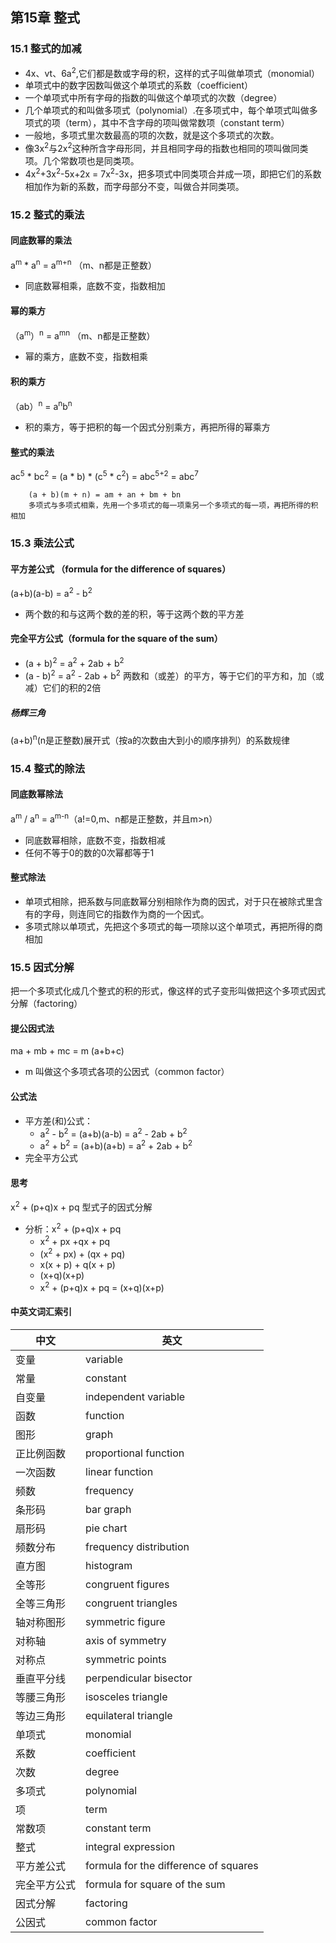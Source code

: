 ## 第15章 整式
### 15.1 整式的加减
* 4x、vt、6a<sup>2</sup>,它们都是数或字母的积，这样的式子叫做单项式（monomial）
* 单项式中的数字因数叫做这个单项式的系数（coefficient）
* 一个单项式中所有字母的指数的叫做这个单项式的次数（degree）
* 几个单项式的和叫做多项式（polynomial）.在多项式中，每个单项式叫做多项式的项（term），其中不含字母的项叫做常数项（constant term）
* 一般地，多项式里次数最高的项的次数，就是这个多项式的次数。
* 像3x<sup>2</sup>与2x<sup>2</sup>这种所含字母形同，并且相同字母的指数也相同的项叫做同类项。几个常数项也是同类项。
* 4x<sup>2</sup>+3x<sup>2</sup>-5x+2x = 7x<sup>2</sup>-3x，把多项式中同类项合并成一项，即把它们的系数相加作为新的系数，而字母部分不变，叫做合并同类项。
### 15.2 整式的乘法
#### 同底数幂的乘法
a<sup>m</sup> * a<sup>n</sup> = a<sup>m+n</sup> （m、n都是正整数）
* 同底数幂相乘，底数不变，指数相加
#### 幂的乘方
（a<sup>m</sup>）<sup>n</sup> = a<sup>mn</sup> （m、n都是正整数）
* 幂的乘方，底数不变，指数相乘
#### 积的乘方
（ab）<sup>n</sup> = a<sup>n</sup>b<sup>n</sup>
* 积的乘方，等于把积的每一个因式分别乘方，再把所得的幂乘方
#### 整式的乘法
ac<sup>5</sup> * bc<sup>2</sup> = (a * b) * (c<sup>5</sup> * c<sup>2</sup>) = abc<sup>5+2</sup> = abc<sup>7</sup>

```text
    (a + b)(m + n) = am + an + bm + bn
    多项式与多项式相乘，先用一个多项式的每一项乘另一个多项式的每一项，再把所得的积相加
```
### 15.3 乘法公式
#### 平方差公式 （formula for the difference of squares）
(a+b)(a-b) = a<sup>2</sup> - b<sup>2</sup>
* 两个数的和与这两个数的差的积，等于这两个数的平方差
#### 完全平方公式（formula for the square of the sum）
* (a + b)<sup>2</sup> = a<sup>2</sup> + 2ab + b<sup>2</sup>
* (a - b)<sup>2</sup> = a<sup>2</sup> - 2ab + b<sup>2</sup>
两数和（或差）的平方，等于它们的平方和，加（或减）它们的积的2倍 
 
##### 杨辉三角 
(a+b)<sup>n</sup>(n是正整数)展开式（按a的次数由大到小的顺序排列）的系数规律
### 15.4 整式的除法
#### 同底数幂除法
a<sup>m</sup> / a<sup>n</sup> = a<sup>m-n</sup>（a!=0,m、n都是正整数，并且m>n）
* 同底数幂相除，底数不变，指数相减
* 任何不等于0的数的0次幂都等于1
#### 整式除法
* 单项式相除，把系数与同底数幂分别相除作为商的因式，对于只在被除式里含有的字母，则连同它的指数作为商的一个因式。
* 多项式除以单项式，先把这个多项式的每一项除以这个单项式，再把所得的商相加
### 15.5 因式分解
把一个多项式化成几个整式的积的形式，像这样的式子变形叫做把这个多项式因式分解（factoring）
#### 提公因式法
ma + mb + mc = m (a+b+c)
* m 叫做这个多项式各项的公因式（common factor）

#### 公式法
* 平方差(和)公式：
   * a<sup>2</sup> - b<sup>2</sup> = (a+b)(a-b)  = a<sup>2</sup> - 2ab + b<sup>2</sup>
   * a<sup>2</sup> + b<sup>2</sup> = (a+b)(a+b)  = a<sup>2</sup> + 2ab + b<sup>2</sup>           
* 完全平方公式

#### 思考
x<sup>2</sup> + (p+q)x + pq 型式子的因式分解
* 分析：x<sup>2</sup> + (p+q)x + pq
    * x<sup>2</sup> + px +qx + pq
    * (x<sup>2</sup> + px) + (qx + pq)
    * x(x + p) + q(x + p)
    * (x+q)(x+p)
    * x<sup>2</sup> + (p+q)x + pq = (x+q)(x+p)
 
#### 中英文词汇索引    
    
| 中文 | 英文 |
|--- | ----- |
|变量| variable | 
|常量| constant |
|自变量| independent variable |
|函数| function |
|图形| graph |
|正比例函数| proportional function |
|一次函数| linear function |
|频数| frequency |
|条形码| bar graph |
|扇形码| pie chart |
|频数分布| frequency distribution |
|直方图| histogram |
|全等形| congruent figures |
|全等三角形| congruent triangles |
|轴对称图形| symmetric figure |
|对称轴| axis of symmetry |
|对称点| symmetric points |
|垂直平分线| perpendicular bisector |
|等腰三角形| isosceles triangle |
|等边三角形| equilateral triangle |
|单项式| monomial |
|系数| coefficient |
|次数| degree |
|多项式| polynomial |
|项| term |
|常数项| constant term |
|整式| integral expression |
|平方差公式| formula for the difference of squares |
|完全平方公式| formula for square of the sum |
|因式分解| factoring |
|公因式| common factor |
 




